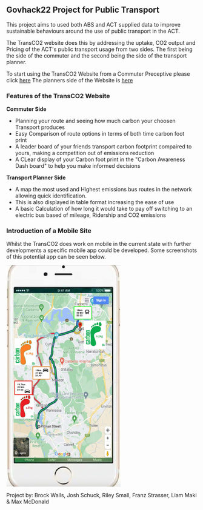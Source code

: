 ## Govhack22 Project for Public Transport  

This project aims to used both ABS and ACT supplied data to improve sustainable behaviours around the use of public transport in the ACT.

The TransCO2 website does this by addressing the uptake, CO2 output and Pricing of the ACT's public transport usage from two sides.
The first being the side of the commuter and the second being the side of the transport planner.

To start using the TransCO2 Website from a Commuter Preceptive please click [here](user.md)
The planners side of the Website is [here](Planner_veiw.md)

### Features of the TransCO2 Website

**Commuter Side**
- Planning your route and seeing how much carbon your choosen Transport produces 
- Easy Comparison of route options in terms of both time carbon foot print 
- A leader board of your friends transport carbon footprint compaired to yours, making a competition out of emissions reduction 
- A CLear display of your Carbon foot print in the "Carbon Awareness Dash board" to help you make informed decisions 

**Transport Planner Side**
- A map the most used and Highest emissions bus routes in the network allowing quick identification.
- This is also displayed in table format increasing the ease of use
- A basic Calculation of how long it would take to pay off switching to an electric bus based of mileage, Ridership and CO2 emissions

### Introduction of a Mobile Site
Whilst the TransCO2 does work on mobile in the current state with further developments a specific mobile app could be developed.
Some screenshots of this potential app can be seen below.

<!-- img align="left" width="" height="" src="./moblie.PNG"  NOT USED--> 

<img align="center" width="60%" height="60%" src="./Images/iphoneapp.png"> 





Project by: Brock Walls, Josh Schuck, Riley Small, Franz Strasser, Liam Maki & Max McDonald
